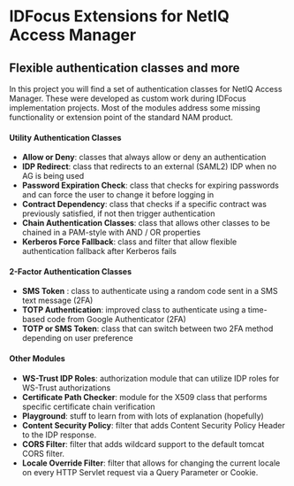 # IDFocus Extensions for NetIQ Access Manager


## Flexible authentication classes and more

In this project you will find a set of authentication classes for NetIQ Access Manager. These were developed as custom work during IDFocus implementation projects. Most of the modules address some missing functionality or extension point of the standard NAM product. 

#### Utility Authentication Classes

* **Allow or Deny**: classes that always allow or deny an authentication
* **IDP Redirect**: class that redirects to an external (SAML2) IDP when no AG is being used
* **Password Expiration Check**: class that checks for expiring passwords and can force the user to change it before logging in
* **Contract Dependency**: class that checks if a specific contract was previously satisfied, if not then trigger authentication
* **Chain Authentication Classes**: class that allows other classes to be chained in a PAM-style with AND / OR properties
* **Kerberos Force Fallback**: class and filter that allow flexible authentication fallback after Kerberos fails

#### 2-Factor Authentication Classes
* **SMS Token** : class to authenticate using a random code sent in a SMS text message (2FA)
* **TOTP Authentication**: improved class to authenticate using a time-based code from Google Authenticator (2FA)
* **TOTP or SMS Token**: class that can switch between two 2FA method depending on user preference

#### Other Modules
* **WS-Trust IDP Roles**: authorization module that can utilize IDP roles for WS-Trust authorizations
* **Certificate Path Checker**: module for the X509 class that performs specific certificate chain verification
* **Playground**: stuff to learn from with lots of explanation (hopefully)
* **Content Security Policy**: filter that adds Content Security Policy Header to the IDP response.
* **CORS Filter**: filter that adds wildcard support to the default tomcat CORS filter.
* **Locale Override Filter**: filter that allows for changing the current locale on every HTTP Servlet request via a Query Parameter or Cookie.
